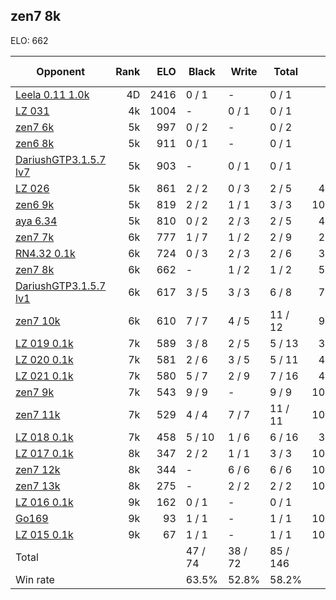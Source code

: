 ## zen7 8k ##

ELO: 662

Opponent | Rank | ELO | Black | Write | Total | Win rate
---------|-----:|----:|-------|-------|-------|-------:
[Leela 0.11 1.0k](Leela%200.11%201.0k.md) | 4D | 2416 | 0 / 1 | - | 0 / 1 | 0.0%
[LZ 031](LZ%20031.md) | 4k | 1004 | - | 0 / 1 | 0 / 1 | 0.0%
[zen7 6k](zen7%206k.md) | 5k | 997 | 0 / 2 | - | 0 / 2 | 0.0%
[zen6 8k](zen6%208k.md) | 5k | 911 | 0 / 1 | - | 0 / 1 | 0.0%
[DariushGTP3.1.5.7 lv7](DariushGTP3.1.5.7%20lv7.md) | 5k | 903 | - | 0 / 1 | 0 / 1 | 0.0%
[LZ 026](LZ%20026.md) | 5k | 861 | 2 / 2 | 0 / 3 | 2 / 5 | 40.0%
[zen6 9k](zen6%209k.md) | 5k | 819 | 2 / 2 | 1 / 1 | 3 / 3 | 100.0%
[aya 6.34](aya%206.34.md) | 5k | 810 | 0 / 2 | 2 / 3 | 2 / 5 | 40.0%
[zen7 7k](zen7%207k.md) | 6k | 777 | 1 / 7 | 1 / 2 | 2 / 9 | 22.2%
[RN4.32 0.1k](RN4.32%200.1k.md) | 6k | 724 | 0 / 3 | 2 / 3 | 2 / 6 | 33.3%
[zen7 8k](zen7%208k.md) | 6k | 662 | - | 1 / 2 | 1 / 2 | 50.0%
[DariushGTP3.1.5.7 lv1](DariushGTP3.1.5.7%20lv1.md) | 6k | 617 | 3 / 5 | 3 / 3 | 6 / 8 | 75.0%
[zen7 10k](zen7%2010k.md) | 6k | 610 | 7 / 7 | 4 / 5 | 11 / 12 | 91.7%
[LZ 019 0.1k](LZ%20019%200.1k.md) | 7k | 589 | 3 / 8 | 2 / 5 | 5 / 13 | 38.5%
[LZ 020 0.1k](LZ%20020%200.1k.md) | 7k | 581 | 2 / 6 | 3 / 5 | 5 / 11 | 45.5%
[LZ 021 0.1k](LZ%20021%200.1k.md) | 7k | 580 | 5 / 7 | 2 / 9 | 7 / 16 | 43.8%
[zen7 9k](zen7%209k.md) | 7k | 543 | 9 / 9 | - | 9 / 9 | 100.0%
[zen7 11k](zen7%2011k.md) | 7k | 529 | 4 / 4 | 7 / 7 | 11 / 11 | 100.0%
[LZ 018 0.1k](LZ%20018%200.1k.md) | 7k | 458 | 5 / 10 | 1 / 6 | 6 / 16 | 37.5%
[LZ 017 0.1k](LZ%20017%200.1k.md) | 8k | 347 | 2 / 2 | 1 / 1 | 3 / 3 | 100.0%
[zen7 12k](zen7%2012k.md) | 8k | 344 | - | 6 / 6 | 6 / 6 | 100.0%
[zen7 13k](zen7%2013k.md) | 8k | 275 | - | 2 / 2 | 2 / 2 | 100.0%
[LZ 016 0.1k](LZ%20016%200.1k.md) | 9k | 162 | 0 / 1 | - | 0 / 1 | 0.0%
[Go169](Go169.md) | 9k | 93 | 1 / 1 | - | 1 / 1 | 100.0%
[LZ 015 0.1k](LZ%20015%200.1k.md) | 9k | 67 | 1 / 1 | - | 1 / 1 | 100.0%
Total | | | 47 / 74 | 38 / 72 | 85 / 146 | 
Win rate| | | 63.5% | 52.8% | 58.2% | 
